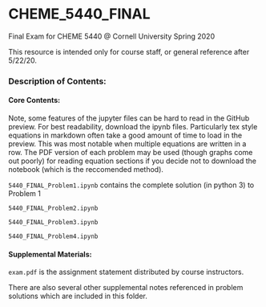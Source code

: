 # CHEME_5440_FINAL
Final Exam for CHEME 5440 @ Cornell University Spring 2020

This resource is intended only for course staff, or general reference after 5/22/20.

### Description of Contents:

#### Core Contents:

Note, some features of the jupyter files can be hard to read in the GitHub preview.  For best readability, download the ipynb files.  Particularly tex style equations in markdown often take a good amount of time to load in the preview.  This was most notable when multiple equations are written in a row.  The PDF version of each problem may be used (though graphs come out poorly) for reading equation sections if you decide not to download the notebook (which is the reccomended method).

`5440_FINAL_Problem1.ipynb` contains the complete solution (in python 3) to Problem 1

`5440_FINAL_Problem2.ipynb` 

`5440_FINAL_Problem3.ipynb` 

`5440_FINAL_Problem4.ipynb` 

#### Supplemental Materials:

`exam.pdf` is the assignment statement distributed by course instructors.

There are also several other supplemental notes referenced in problem solutions which are included in this folder.
